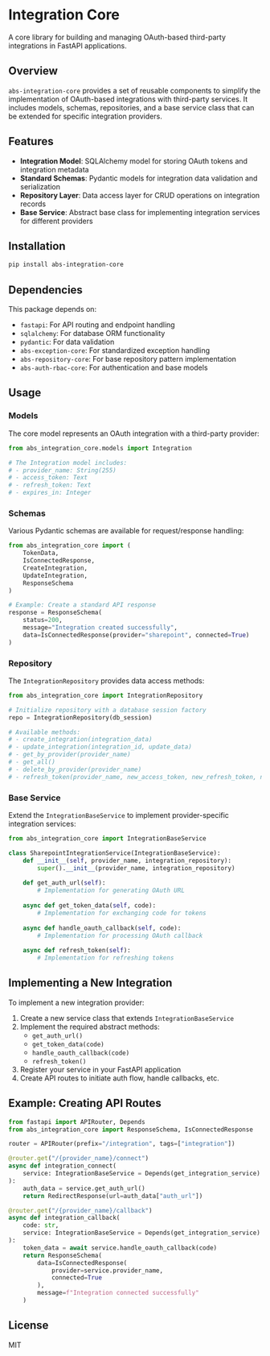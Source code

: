 # Integration Core

A core library for building and managing OAuth-based third-party integrations in FastAPI applications.

## Overview

`abs-integration-core` provides a set of reusable components to simplify the implementation of OAuth-based integrations with third-party services. It includes models, schemas, repositories, and a base service class that can be extended for specific integration providers.

## Features

- **Integration Model**: SQLAlchemy model for storing OAuth tokens and integration metadata
- **Standard Schemas**: Pydantic models for integration data validation and serialization
- **Repository Layer**: Data access layer for CRUD operations on integration records
- **Base Service**: Abstract base class for implementing integration services for different providers

## Installation

```bash
pip install abs-integration-core
```

## Dependencies

This package depends on:

- `fastapi`: For API routing and endpoint handling
- `sqlalchemy`: For database ORM functionality
- `pydantic`: For data validation
- `abs-exception-core`: For standardized exception handling
- `abs-repository-core`: For base repository pattern implementation
- `abs-auth-rbac-core`: For authentication and base models

## Usage

### Models

The core model represents an OAuth integration with a third-party provider:

```python
from abs_integration_core.models import Integration

# The Integration model includes:
# - provider_name: String(255)
# - access_token: Text
# - refresh_token: Text  
# - expires_in: Integer
```

### Schemas

Various Pydantic schemas are available for request/response handling:

```python
from abs_integration_core import (
    TokenData,
    IsConnectedResponse,
    CreateIntegration,
    UpdateIntegration,
    ResponseSchema
)

# Example: Create a standard API response
response = ResponseSchema(
    status=200,
    message="Integration created successfully",
    data=IsConnectedResponse(provider="sharepoint", connected=True)
)
```

### Repository

The `IntegrationRepository` provides data access methods:

```python
from abs_integration_core import IntegrationRepository

# Initialize repository with a database session factory
repo = IntegrationRepository(db_session)

# Available methods:
# - create_integration(integration_data)
# - update_integration(integration_id, update_data)
# - get_by_provider(provider_name)
# - get_all()
# - delete_by_provider(provider_name)
# - refresh_token(provider_name, new_access_token, new_refresh_token, new_expires_in)
```

### Base Service

Extend the `IntegrationBaseService` to implement provider-specific integration services:

```python
from abs_integration_core import IntegrationBaseService

class SharepointIntegrationService(IntegrationBaseService):
    def __init__(self, provider_name, integration_repository):
        super().__init__(provider_name, integration_repository)
    
    def get_auth_url(self):
        # Implementation for generating OAuth URL
        
    async def get_token_data(self, code):
        # Implementation for exchanging code for tokens
        
    async def handle_oauth_callback(self, code):
        # Implementation for processing OAuth callback
        
    async def refresh_token(self):
        # Implementation for refreshing tokens
```

## Implementing a New Integration

To implement a new integration provider:

1. Create a new service class that extends `IntegrationBaseService`
2. Implement the required abstract methods:
   - `get_auth_url()`
   - `get_token_data(code)`
   - `handle_oauth_callback(code)`
   - `refresh_token()`
3. Register your service in your FastAPI application
4. Create API routes to initiate auth flow, handle callbacks, etc.

## Example: Creating API Routes

```python
from fastapi import APIRouter, Depends
from abs_integration_core import ResponseSchema, IsConnectedResponse

router = APIRouter(prefix="/integration", tags=["integration"])

@router.get("/{provider_name}/connect")
async def integration_connect(
    service: IntegrationBaseService = Depends(get_integration_service)
):
    auth_data = service.get_auth_url()
    return RedirectResponse(url=auth_data["auth_url"])

@router.get("/{provider_name}/callback")
async def integration_callback(
    code: str,
    service: IntegrationBaseService = Depends(get_integration_service)
):
    token_data = await service.handle_oauth_callback(code)
    return ResponseSchema(
        data=IsConnectedResponse(
            provider=service.provider_name,
            connected=True
        ),
        message=f"Integration connected successfully"
    )
```

## License

MIT 